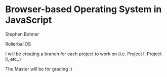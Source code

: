 Browser-based Operating System in JavaScript
============================================

Stephen Bohner

RollerballOS

I will be creating a branch for each project to work on (i.e. Project I, Project II, etc..)

The Master will be for grading :)
